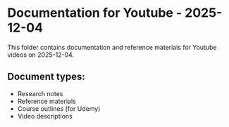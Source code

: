 # Documentation for Youtube - 2025-12-04

This folder contains documentation and reference materials for Youtube videos on 2025-12-04.

## Document types:
- Research notes
- Reference materials
- Course outlines (for Udemy)
- Video descriptions
